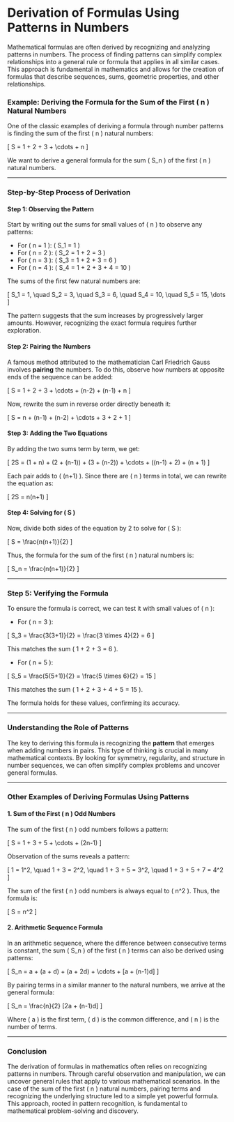 # **Derivation of Formulas Using Patterns in Numbers**

Mathematical formulas are often derived by recognizing and analyzing patterns in numbers. The process of finding patterns can simplify complex relationships into a general rule or formula that applies in all similar cases. This approach is fundamental in mathematics and allows for the creation of formulas that describe sequences, sums, geometric properties, and other relationships.

### **Example: Deriving the Formula for the Sum of the First \( n \) Natural Numbers**

One of the classic examples of deriving a formula through number patterns is finding the sum of the first \( n \) natural numbers:

\[
S = 1 + 2 + 3 + \cdots + n
\]

We want to derive a general formula for the sum \( S_n \) of the first \( n \) natural numbers.

---

### **Step-by-Step Process of Derivation**

#### **Step 1: Observing the Pattern**

Start by writing out the sums for small values of \( n \) to observe any patterns:

- For \( n = 1 \): \( S_1 = 1 \)
- For \( n = 2 \): \( S_2 = 1 + 2 = 3 \)
- For \( n = 3 \): \( S_3 = 1 + 2 + 3 = 6 \)
- For \( n = 4 \): \( S_4 = 1 + 2 + 3 + 4 = 10 \)

The sums of the first few natural numbers are:

\[
S_1 = 1, \quad S_2 = 3, \quad S_3 = 6, \quad S_4 = 10, \quad S_5 = 15, \dots
\]

The pattern suggests that the sum increases by progressively larger amounts. However, recognizing the exact formula requires further exploration.

#### **Step 2: Pairing the Numbers**

A famous method attributed to the mathematician Carl Friedrich Gauss involves **pairing** the numbers. To do this, observe how numbers at opposite ends of the sequence can be added:

\[
S = 1 + 2 + 3 + \cdots + (n-2) + (n-1) + n
\]

Now, rewrite the sum in reverse order directly beneath it:

\[
S = n + (n-1) + (n-2) + \cdots + 3 + 2 + 1
\]

#### **Step 3: Adding the Two Equations**

By adding the two sums term by term, we get:

\[
2S = (1 + n) + (2 + (n-1)) + (3 + (n-2)) + \cdots + ((n-1) + 2) + (n + 1)
\]

Each pair adds to \( (n+1) \). Since there are \( n \) terms in total, we can rewrite the equation as:

\[
2S = n(n+1)
\]

#### **Step 4: Solving for \( S \)**

Now, divide both sides of the equation by 2 to solve for \( S \):

\[
S = \frac{n(n+1)}{2}
\]

Thus, the formula for the sum of the first \( n \) natural numbers is:

\[
S_n = \frac{n(n+1)}{2}
\]

---

### **Step 5: Verifying the Formula**

To ensure the formula is correct, we can test it with small values of \( n \):

- For \( n = 3 \):

\[
S_3 = \frac{3(3+1)}{2} = \frac{3 \times 4}{2} = 6
\]

This matches the sum \( 1 + 2 + 3 = 6 \).

- For \( n = 5 \):

\[
S_5 = \frac{5(5+1)}{2} = \frac{5 \times 6}{2} = 15
\]

This matches the sum \( 1 + 2 + 3 + 4 + 5 = 15 \).

The formula holds for these values, confirming its accuracy.

---

### **Understanding the Role of Patterns**

The key to deriving this formula is recognizing the **pattern** that emerges when adding numbers in pairs. This type of thinking is crucial in many mathematical contexts. By looking for symmetry, regularity, and structure in number sequences, we can often simplify complex problems and uncover general formulas.

---

### **Other Examples of Deriving Formulas Using Patterns**

#### **1. Sum of the First \( n \) Odd Numbers**

The sum of the first \( n \) odd numbers follows a pattern:

\[
S = 1 + 3 + 5 + \cdots + (2n-1)
\]

Observation of the sums reveals a pattern:

\[
1 = 1^2, \quad 1 + 3 = 2^2, \quad 1 + 3 + 5 = 3^2, \quad 1 + 3 + 5 + 7 = 4^2
\]

The sum of the first \( n \) odd numbers is always equal to \( n^2 \). Thus, the formula is:

\[
S = n^2
\]

#### **2. Arithmetic Sequence Formula**

In an arithmetic sequence, where the difference between consecutive terms is constant, the sum \( S_n \) of the first \( n \) terms can also be derived using patterns:

\[
S_n = a + (a + d) + (a + 2d) + \cdots + [a + (n-1)d]
\]

By pairing terms in a similar manner to the natural numbers, we arrive at the general formula:

\[
S_n = \frac{n}{2} [2a + (n-1)d]
\]

Where \( a \) is the first term, \( d \) is the common difference, and \( n \) is the number of terms.

---

### **Conclusion**

The derivation of formulas in mathematics often relies on recognizing patterns in numbers. Through careful observation and manipulation, we can uncover general rules that apply to various mathematical scenarios. In the case of the sum of the first \( n \) natural numbers, pairing terms and recognizing the underlying structure led to a simple yet powerful formula. This approach, rooted in pattern recognition, is fundamental to mathematical problem-solving and discovery.